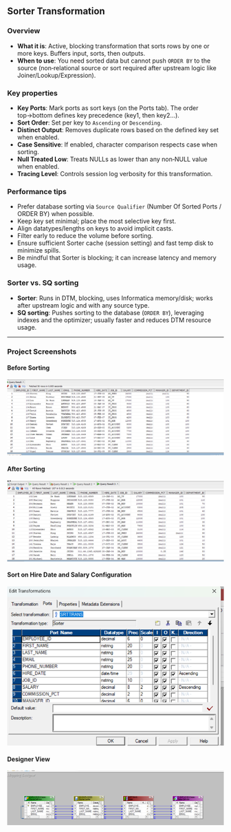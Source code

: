 ## Sorter Transformation 

### Overview
- **What it is**: Active, blocking transformation that sorts rows by one or more keys. Buffers input, sorts, then outputs.
- **When to use**: You need sorted data but cannot push `ORDER BY` to the source (non‑relational source or sort required after upstream logic like Joiner/Lookup/Expression).

### Key properties
- **Key Ports**: Mark ports as sort keys (on the Ports tab). The order top→bottom defines key precedence (key1, then key2…).
- **Sort Order**: Set per key to `Ascending` or `Descending`.
- **Distinct Output**: Removes duplicate rows based on the defined key set when enabled.
- **Case Sensitive**: If enabled, character comparison respects case when sorting.
- **Null Treated Low**: Treats NULLs as lower than any non‑NULL value when enabled.
- **Tracing Level**: Controls session log verbosity for this transformation.

### Performance tips
- Prefer database sorting via `Source Qualifier` (Number Of Sorted Ports / ORDER BY) when possible.
- Keep key set minimal; place the most selective key first.
- Align datatypes/lengths on keys to avoid implicit casts.
- Filter early to reduce the volume before sorting.
- Ensure sufficient Sorter cache (session setting) and fast temp disk to minimize spills.
- Be mindful that Sorter is blocking; it can increase latency and memory usage.

### Sorter vs. SQ sorting
- **Sorter**: Runs in DTM, blocking, uses Informatica memory/disk; works after upstream logic and with any source type.
- **SQ sorting**: Pushes sorting to the database (`ORDER BY`), leveraging indexes and the optimizer; usually faster and reduces DTM resource usage.

---

### Project Screenshots

#### Before Sorting
![Before](Before.png)

#### After Sorting
![After](After.png)

#### Sort on Hire Date and Salary Configuration
![Sort Configuration](sort%20n%20hire_date%20and%20salary.png)

#### Designer View
![Designer](Designer.png)
